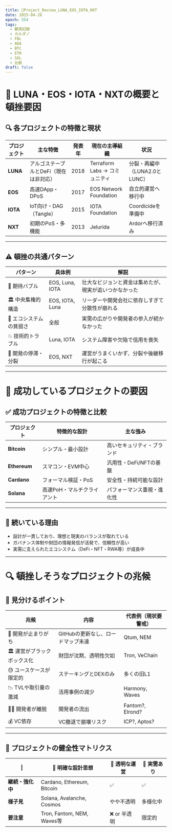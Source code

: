 ```yaml
---
title: 🚀Project_Review_LUNA_EOS_IOTA_NXT
date: 2025-04-26
epoch: 554
tags:
  - 観測記録
  - カルダノ
  - FBL
  - ADA
  - BTC
  - ETH
  - SOL
  - 比較
draft: false
---
```


# 📘 LUNA・EOS・IOTA・NXTの概要と頓挫要因

## 🔍 各プロジェクトの特徴と現状

| プロジェクト | 主な特徴 | 発表年 | 現在の主導組織 | 状況 |
|---|---|---|---|---|
| **LUNA** | アルゴステーブルとDeFi（現在は非対応） | 2018 | Terraform Labs → コミュニティ | 分裂・再編中（LUNA2.0とLUNC） |
| **EOS** | 高速DApp・DPoS | 2017 | EOS Network Foundation | 自立的運営へ移行中 |
| **IOTA** | IoT向け・DAG（Tangle） | 2015 | IOTA Foundation | Coordicideを準備中 |
| **NXT** | 初期のPoS・多機能 | 2013 | Jelurida | Ardorへ移行済み |

---

## ⚠️ 頓挫の共通パターン

| パターン | 具体例 | 解説 |
|----------|--------|------|
| 🎈 期待バブル | EOS, Luna, IOTA | 壮大なビジョンと資金は集めたが、現実が追いつかなかった |
| 🏛 中央集権的構造 | EOS, IOTA, Luna | リーダーや開発会社に依存しすぎて分散性が崩れる |
| 🌱 エコシステムの貧弱さ | 全般 | 実需の広がりや開発者の参入が続かなかった |
| 💥 技術的トラブル | Luna, IOTA | システム障害や欠陥で信用を喪失 |
| 🧊 開発の停滞・分裂 | EOS, NXT | 運営がうまくいかず、分裂や後継移行が起こる |

---

# 🌱 成功しているプロジェクトの要因

## ✅ 成功プロジェクトの特徴と比較

| プロジェクト | 特徴的な設計 | 主な強み |
|-------------|--------------|---------------------------|
| **Bitcoin** | シンプル・最小設計 | 高いセキュリティ・ブランド |
| **Ethereum** | スマコン・EVM中心 | 汎用性・DeFi/NFTの基盤 |
| **Cardano** | フォーマル検証・PoS | 安全性・持続可能な設計 |
| **Solana** | 高速PoH・マルチクライアント | パフォーマンス重視・進化性 |

---

## 🧠 続いている理由

- 設計が一貫しており、理想と現実のバランスが取れている
- ガバナンス体制や財団の情報発信が活発で、信頼性が高い
- 実需に支えられたエコシステム（DeFi・NFT・RWA等）が成長中

---

# 🔍 頓挫しそうなプロジェクトの兆候

## 🚨 見分けるポイント

| 兆候 | 内容 | 代表例（現状要警戒） |
|------|------|-------------------|
| 🧊 開発が止まりがち | GitHubの更新なし、ロードマップ未達 | Qtum, NEM |
| 🏛 運営がブラックボックス化 | 財団が沈黙、透明性欠如 | Tron, VeChain |
| 😓 ユースケースが限定的 | ステーキングとDEXのみ | 多くの旧L1 |
| 📉 TVLや取引量の激減 | 活用事例の減少 | Harmony, Waves |
| 🧑‍💻 開発者が離脱 | 開発者の流出 | Fantom?, Elrond? |
| 💰 VC依存 | VC撤退で崩壊リスク | ICP?, Aptos? |

---

## 🧭 プロジェクトの健全性マトリクス

| \|                | 🧠 明確な設計思想 | 💬 透明な運営 | 🔌 実需あり |
|------------------|--------------------|----------------|-------------|
| **継続・強化中** | Cardano, Ethereum, Bitcoin | ✅ | ✅ | ✅ |
| **様子見**       | Solana, Avalanche, Cosmos | やや不透明 | 多様化中 | 一部あり |
| **要注意**       | Tron, Fantom, NEM, Waves等 | ❌ or 半透明 | 限定的 | 減少中 |
